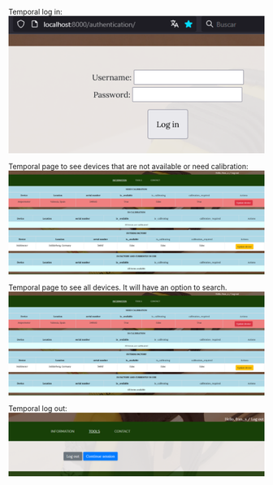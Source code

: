 Temporal log in:
![alt text](readme_images/log_in.png)

Temporal page to see devices that are not available or need calibration:
![alt text](readme_images/device_status.png)

Temporal page to see all devices. It will have an option to search.
![alt text](readme_images/device_status.png)

Temporal log out:
![alt text](readme_images/log_out.png)



